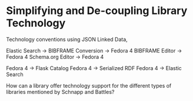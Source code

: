 # Simplifying and De-coupling Library Technology

Technology conventions using JSON Linked Data,

Elastic Search -> BIBFRAME Conversion -> Fedora 4
BIBFRAME Editor -> Fedora 4
Schema.org Editor -> Fedora 4

Fedora 4 -> Flask Catalog
Fedora 4 -> Serialized RDF
Fedora 4 -> Elastic Search

How can a library offer technology support for the different types of 
libraries mentioned by Schnapp and Battles?  
